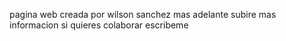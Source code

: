 pagina web creada por wilson sanchez
mas adelante subire mas informacion si quieres colaborar escribeme